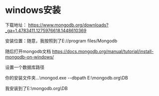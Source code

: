 # windows安装

下载地址：
https://www.mongodb.org/downloads?_ga=1.4783411.1275976618.1448610369

安装位置：随意，我按照到了E://program files/Mongodb

随后打开mongodb文档
https://docs.mongodb.org/manual/tutorial/install-mongodb-on-windows/

设置一个数据库路径

你的安装文件夹...\mongod.exe --dbpath E:\mongodb.org\DB

我安装到了E:\mongodb.org\DB

